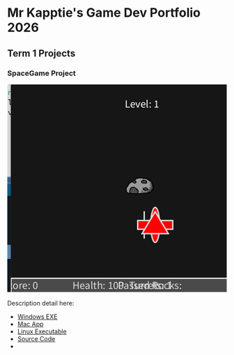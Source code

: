 # Mr Kapptie's Game Dev Portfolio 2026

## Term 1 Projects

### SpaceGame Project

![SpaceGame](https://github.com/kappter/portfolio2026B1/blob/main/images/spacegame.png?raw=true)

Description detail here:

* [Windows EXE](https://github.com/kappter/portfolio2026B1/blob/main/src/SpaceGame/Readme.md)
* [Mac App]()
* [Linux Executable]()
* [Source Code](https://github.com/kappter/portfolio2026B1/tree/main/src/SpaceGame)
* []()

